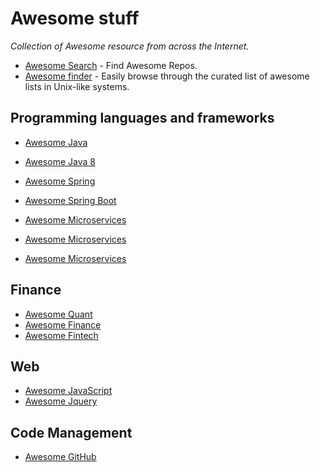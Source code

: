 # Awesome stuff

*Collection of Awesome resource from across the Internet.*

* [Awesome Search](https://awesomelists.top/) - Find Awesome Repos.
* [Awesome finder](https://www.ostechnix.com/easily-find-awesome-projects-resources-hosted-github) - Easily browse through the curated list of awesome lists in Unix-like systems.

## Programming languages and frameworks
* [Awesome Java](https://github.com/akullpp/awesome-java)
* [Awesome Java 8](https://github.com/tedyoung/awesome-java8)

* [Awesome Spring ](https://github.com/JStumpp/awesome-spring)
* [Awesome Spring Boot](https://github.com/stunstunstun/awesome-spring-boot)

* [Awesome Microservices](https://github.com/mfornos/awesome-microservices)
* [Awesome Microservices](https://github.com/wanghaisheng/awesome-microservice)
* [Awesome Microservices](https://github.com/olalonde/awesome-microservice-archs)

## Finance
- [Awesome Quant](https://github.com/wilsonfreitas/awesome-quant)
- [Awesome Finance](https://github.com/quantmind/awesome-open-finance)
- [Awesome Fintech](https://github.com/7kfpun/awesome-fintech)

## Web
* [Awesome JavaScript](https://github.com/sorrycc/awesome-javascript)
* [Awesome Jquery](https://github.com/petk/awesome-jquery)

## Code Management
* [Awesome GitHub](https://github.com/fffaraz/awesome-github)

